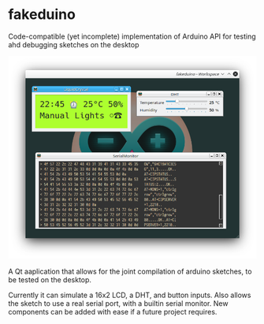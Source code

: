# fakeduino

Code-compatible (yet incomplete) implementation of Arduino API for testing ahd debugging sketches on the desktop

![Screenshot](./screenshot.png)

A Qt aaplication that allows for the joint compilation of arduino sketches, to be tested on the desktop.

Currently it can simulate a 16x2 LCD, a DHT, and button inputs. Also allows the sketch to use a real serial port, with a builtin serial monitor.
New components can be added with ease if a future project requires.

